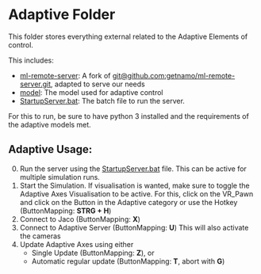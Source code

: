 # Adaptive Folder

This folder stores everything external related to the Adaptive Elements of control.

This includes:

- [ml-remote-server](./ml-remote-server): A fork of [git@github.com:getnamo/ml-remote-server.git](git@github.com:getnamo/ml-remote-server.git), adapted to serve our needs
- [model](./model): The model used for adaptive control
- [StartupServer.bat](./StartupServer.bat): The batch file to run the server.

For this to run, be sure to have python 3 installed and the requirements of the adaptive models met.

## Adaptive Usage:

0. Run the server using the [StartupServer.bat](./StartupServer.bat) file. This can be active for multiple simulation runs.
1. Start the Simulation. 
   If visualisation is wanted, make sure to toggle the Adaptive Axes Visualisation to be active. For this, click on the VR_Pawn and click on the Button in the Adaptive category or use the Hotkey (ButtonMapping: **STRG + H**)
2. Connect to Jaco (ButtonMapping: **X**)
3. Connect to Adaptive Server (ButtonMapping: **U**)
   This will also activate the cameras
4. Update Adaptive Axes using either 
   - Single Update (ButtonMapping: **Z**), or
   - Automatic regular update (ButtonMapping: **T**, abort with **G**)

